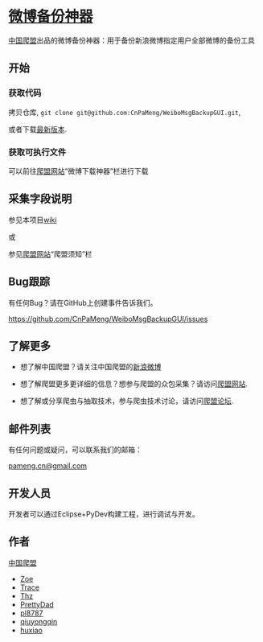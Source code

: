 [微博备份神器](https://github.com/CnPaMeng/WeiboMsgBackupGUI)
=================

[中国爬盟](http://www.cnpameng.com)出品的微博备份神器：用于备份新浪微博指定用户全部微博的备份工具



开始
-----------

### 获取代码

拷贝仓库, `git clone git@github.com:CnPaMeng/WeiboMsgBackupGUI.git`, 

或者下载[最新版本](https://github.com/CnPaMeng/WeiboMsgBackupGUI/archive/master.zip).

### 获取可执行文件

可以前往[爬盟网站](http://www.cnpameng.com/)“微博下载神器”栏进行下载


采集字段说明
-----------

参见本项目[wiki](https://github.com/CnPaMeng/WeiboMsgBackupGUI/wiki/采集字段说明)

或

参见[爬盟网站](http://www.cnpameng.com/)“爬盟须知”栏


Bug跟踪
-----------

有任何Bug？请在GitHub上创建事件告诉我们。

https://github.com/CnPaMeng/WeiboMsgBackupGUI/issues



了解更多
------------

+ 想了解中国爬盟？请关注中国爬盟的[新浪微博](http://weibo.com/cnpameng)

+ 想了解爬盟更多更详细的信息？想参与爬盟的众包采集？请访问[爬盟网站](http://www.cnpameng.com).

+ 想了解或分享爬虫与抽取技术，参与爬虫技术讨论，请访问[爬盟论坛](http://bbs.cnpameng.com).



邮件列表
------------

有任何问题或疑问，可以联系我们的邮箱：

pameng.cn@gmail.com



开发人员
----------

开发者可以通过Eclipse+PyDev构建工程，进行调试与开发。




作者
----------

[中国爬盟](http://www.cnpameng.com/)

+ [Zoe]()
+ [Trace]()
+ [Thz]()
+ [PrettyDad](https://github.com/liqiang-ICT)
+ [pl8787](https://github.com/pl8787)
+ [qiuyongqin]()
+ [huxiao]()

